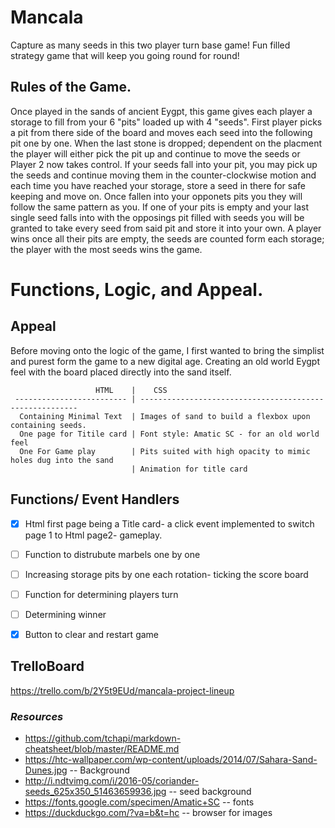# Mancala
Capture as many seeds in this two player turn base game! Fun filled strategy game that will keep you going round for round! 

## Rules of the Game. 

  Once played in the sands of ancient Eygpt, this game gives each player a storage to fill from your 6 "pits" loaded up with 4 "seeds". First player picks a pit from there side of the board and moves each seed into the following pit one by one. When the last stone is dropped; dependent on the placment the player will either pick the pit up and continue to move the seeds or Player 2 now takes control. If your seeds fall into your pit, you may pick up the seeds and continue moving them in the counter-clockwise motion and each time you have reached your storage, store a seed in there for safe keeping and move on. Once fallen into your opponets pits you they will follow the same pattern as you. If one of your pits is empty and your last single seed falls into with the opposings pit filled with seeds you will be granted to take every seed from said pit and store it into your own. A player wins once all their pits are empty, the seeds are counted form each storage; the player with the most seeds wins the game.


# Functions, Logic, and Appeal.

## Appeal
  Before moving onto the logic of the game, I first wanted to bring the simplist and purest form the game to a new digital age. Creating an old world Eygpt feel with the board placed directly into the sand itself. 
                    
                       HTML    |    CSS
     ------------------------- | --------------------------------------------------------
      Containing Minimal Text  | Images of sand to build a flexbox upon containing seeds.
      One page for Titile card | Font style: Amatic SC - for an old world feel
      One For Game play        | Pits suited with high opacity to mimic holes dug into the sand
                               | Animation for title card


## Functions/ Event Handlers
- [x] Html first page being a Title card- a click event implemented to switch page 1 to Html page2- gameplay.
- [ ] Function to distrubute marbels one by one 
- [ ] Increasing storage pits by one each rotation- ticking the score board
- [ ] Function for determining players turn
- [ ] Determining winner
- [x] Button to clear and restart game





## TrelloBoard
https://trello.com/b/2Y5t9EUd/mancala-project-lineup


### ***Resources***

- https://github.com/tchapi/markdown-cheatsheet/blob/master/README.md
- https://htc-wallpaper.com/wp-content/uploads/2014/07/Sahara-Sand-Dunes.jpg -- Background
- http://i.ndtvimg.com/i/2016-05/coriander-seeds_625x350_51463659936.jpg -- seed background
- https://fonts.google.com/specimen/Amatic+SC -- fonts
- https://duckduckgo.com/?va=b&t=hc -- browser for images

